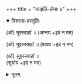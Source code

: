 +++
title = "व्याहृति-होमाः ४"
+++

<details open><summary>विश्वास-प्रस्तुतिः</summary>

(ओं) भूस्स्वाहा᳚ ॥
(अग्नय +इदं न मम)

(ओं) भुव॒स्स्वाहा᳚ ॥
(वायव +इदं न मम)

(ओं) सुव॒स्स्वाहा᳚ ॥  
(सूर्याय +इदं न मम)
</details>

<details><summary>मूलम्</summary>

(ओं) भूस्स्वाहा᳚ ॥
(अग्नय इदं न मम)

(ओं) भुव॒स्स्वाहा᳚ ॥
(वायव इदं न मम)

(ओं) सुव॒स्स्वाहा᳚ ॥  
(सूर्याय इदं न मम)
</details>
